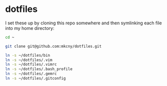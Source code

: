# dotfiles

I set these up by cloning this repo somewhere and then symlinking each file into my home directory:

```bash
cd ~

git clone git@github.com:mkcny/dotfiles.git

ln -s ~/dotfiles/bin
ln -s ~/dotfiles/.vim
ln -s ~/dotfiles/.vimrc
ln -s ~/dotfiles/.bash_profile
ln -s ~/dotfiles/.gemrc
ln -s ~/dotfiles/.gitconfig
```
